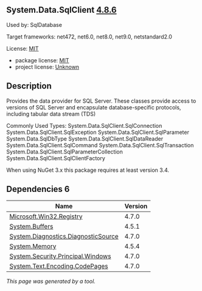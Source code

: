 System.Data.SqlClient [4.8.6](https://www.nuget.org/packages/System.Data.SqlClient/4.8.6)
--------------------

Used by: SqlDatabase

Target frameworks: net472, net6.0, net8.0, net9.0, netstandard2.0

License: [MIT](../../../../licenses/mit) 

- package license: [MIT](https://licenses.nuget.org/MIT) 
- project license: [Unknown](https://github.com/dotnet/corefx) 

Description
-----------
Provides the data provider for SQL Server. These classes provide access to versions of SQL Server and encapsulate database-specific protocols, including tabular data stream (TDS)

Commonly Used Types:
System.Data.SqlClient.SqlConnection
System.Data.SqlClient.SqlException
System.Data.SqlClient.SqlParameter
System.Data.SqlDbType
System.Data.SqlClient.SqlDataReader
System.Data.SqlClient.SqlCommand
System.Data.SqlClient.SqlTransaction
System.Data.SqlClient.SqlParameterCollection
System.Data.SqlClient.SqlClientFactory
 
When using NuGet 3.x this package requires at least version 3.4.

Dependencies 6
-----------

|Name|Version|
|----------|:----|
|[Microsoft.Win32.Registry](../../../../packages/nuget.org/microsoft.win32.registry/4.7.0)|4.7.0|
|[System.Buffers](../../../../packages/nuget.org/system.buffers/4.5.1)|4.5.1|
|[System.Diagnostics.DiagnosticSource](../../../../packages/nuget.org/system.diagnostics.diagnosticsource/4.7.0)|4.7.0|
|[System.Memory](../../../../packages/nuget.org/system.memory/4.5.4)|4.5.4|
|[System.Security.Principal.Windows](../../../../packages/nuget.org/system.security.principal.windows/4.7.0)|4.7.0|
|[System.Text.Encoding.CodePages](../../../../packages/nuget.org/system.text.encoding.codepages/4.7.0)|4.7.0|

*This page was generated by a tool.*